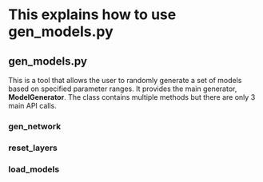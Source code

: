 # This explains how to use gen_models.py

## gen_models.py
This is a tool that allows the user to randomly generate a set of models based on specified parameter ranges. It provides the main generator, **ModelGenerator**. The class contains multiple methods but there are only 3 main API calls.

### gen_network
### reset_layers
### load_models